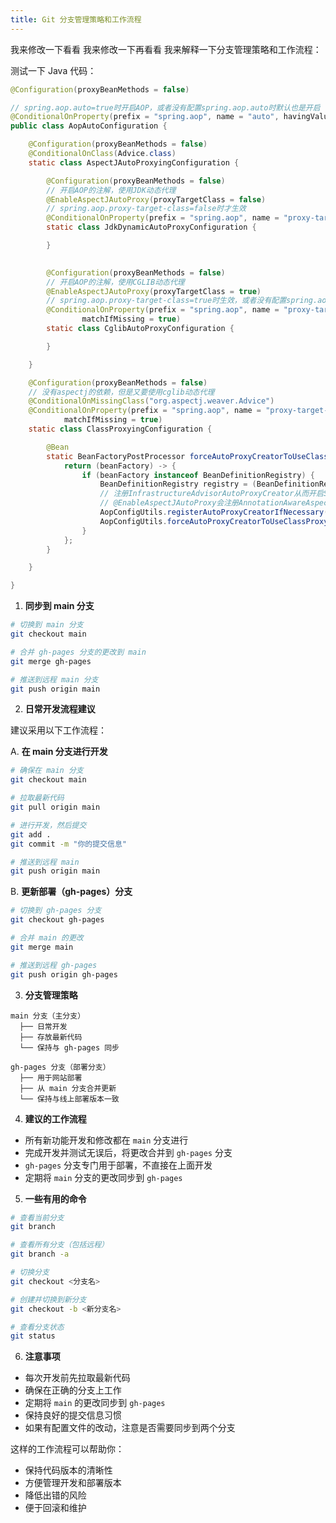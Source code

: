 ```yaml
---
title: Git 分支管理策略和工作流程
---
```

我来修改一下看看
我来修改一下再看看
我来解释一下分支管理策略和工作流程：

测试一下 Java 代码：

~~~java
@Configuration(proxyBeanMethods = false)

// spring.aop.auto=true时开启AOP，或者没有配置spring.aop.auto时默认也是开启
@ConditionalOnProperty(prefix = "spring.aop", name = "auto", havingValue = "true", matchIfMissing = true)
public class AopAutoConfiguration {

    @Configuration(proxyBeanMethods = false)
    @ConditionalOnClass(Advice.class)
    static class AspectJAutoProxyingConfiguration {

        @Configuration(proxyBeanMethods = false)
        // 开启AOP的注解，使用JDK动态代理
        @EnableAspectJAutoProxy(proxyTargetClass = false)
        // spring.aop.proxy-target-class=false时才生效
        @ConditionalOnProperty(prefix = "spring.aop", name = "proxy-target-class", havingValue = "false")
        static class JdkDynamicAutoProxyConfiguration {

        }

        
        @Configuration(proxyBeanMethods = false)
        // 开启AOP的注解，使用CGLIB动态代理
        @EnableAspectJAutoProxy(proxyTargetClass = true)
        // spring.aop.proxy-target-class=true时生效，或者没有配置spring.aop.proxy-target-class时默认也生效
        @ConditionalOnProperty(prefix = "spring.aop", name = "proxy-target-class", havingValue = "true",
                matchIfMissing = true)
        static class CglibAutoProxyConfiguration {

        }

    }

    @Configuration(proxyBeanMethods = false)
    // 没有aspectj的依赖，但是又要使用cglib动态代理
    @ConditionalOnMissingClass("org.aspectj.weaver.Advice")
    @ConditionalOnProperty(prefix = "spring.aop", name = "proxy-target-class", havingValue = "true",
            matchIfMissing = true)
    static class ClassProxyingConfiguration {

        @Bean
        static BeanFactoryPostProcessor forceAutoProxyCreatorToUseClassProxying() {
            return (beanFactory) -> {
                if (beanFactory instanceof BeanDefinitionRegistry) {
                    BeanDefinitionRegistry registry = (BeanDefinitionRegistry) beanFactory;
                    // 注册InfrastructureAdvisorAutoProxyCreator从而开启Spring AOP
                    // @EnableAspectJAutoProxy会注册AnnotationAwareAspectJAutoProxyCreator，也会开启Spring AOP但是同时有用解析AspectJ注解的功能
                    AopConfigUtils.registerAutoProxyCreatorIfNecessary(registry);
                    AopConfigUtils.forceAutoProxyCreatorToUseClassProxying(registry);
                }
            };
        }

    }

}

~~~



1. **同步到 main 分支**

```bash
# 切换到 main 分支
git checkout main

# 合并 gh-pages 分支的更改到 main
git merge gh-pages

# 推送到远程 main 分支
git push origin main
```

2. **日常开发流程建议**

建议采用以下工作流程：

A. **在 main 分支进行开发**

```bash
# 确保在 main 分支
git checkout main

# 拉取最新代码
git pull origin main

# 进行开发，然后提交
git add .
git commit -m "你的提交信息"

# 推送到远程 main
git push origin main
```

B. **更新部署（gh-pages）分支**

```bash
# 切换到 gh-pages 分支
git checkout gh-pages

# 合并 main 的更改
git merge main

# 推送到远程 gh-pages
git push origin gh-pages
```

3. **分支管理策略**

```plaintext
main 分支（主分支）
  ├── 日常开发
  ├── 存放最新代码
  └── 保持与 gh-pages 同步

gh-pages 分支（部署分支）
  ├── 用于网站部署
  ├── 从 main 分支合并更新
  └── 保持与线上部署版本一致
```

4. **建议的工作流程**

- 所有新功能开发和修改都在 `main` 分支进行
- 完成开发并测试无误后，将更改合并到 `gh-pages` 分支
- `gh-pages` 分支专门用于部署，不直接在上面开发
- 定期将 `main` 分支的更改同步到 `gh-pages`

5. **一些有用的命令**

```bash
# 查看当前分支
git branch

# 查看所有分支（包括远程）
git branch -a

# 切换分支
git checkout <分支名>

# 创建并切换到新分支
git checkout -b <新分支名>

# 查看分支状态
git status
```

6. **注意事项**

- 每次开发前先拉取最新代码
- 确保在正确的分支上工作
- 定期将 `main` 的更改同步到 `gh-pages`
- 保持良好的提交信息习惯
- 如果有配置文件的改动，注意是否需要同步到两个分支

这样的工作流程可以帮助你：

- 保持代码版本的清晰性
- 方便管理开发和部署版本
- 降低出错的风险
- 便于回滚和维护

